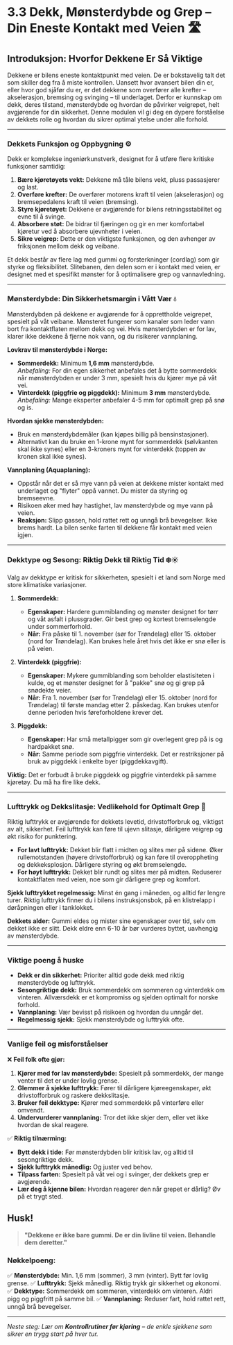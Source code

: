 # 3.3 Dekk, Mønsterdybde og Grep – Din Eneste Kontakt med Veien 🛣️

## Introduksjon: Hvorfor Dekkene Er Så Viktige

Dekkene er bilens eneste kontaktpunkt med veien. De er bokstavelig talt det som skiller deg fra å miste kontrollen. Uansett hvor avansert bilen din er, eller hvor god sjåfør du er, er det dekkene som overfører alle krefter – akselerasjon, bremsing og svinging – til underlaget. Derfor er kunnskap om dekk, deres tilstand, mønsterdybde og hvordan de påvirker veigrepet, helt avgjørende for din sikkerhet. Denne modulen vil gi deg en dypere forståelse av dekkets rolle og hvordan du sikrer optimal ytelse under alle forhold.

---

### Dekkets Funksjon og Oppbygning ⚙️

Dekk er komplekse ingeniørkunstverk, designet for å utføre flere kritiske funksjoner samtidig:

1.  **Bære kjøretøyets vekt:** Dekkene må tåle bilens vekt, pluss passasjerer og last.
2.  **Overføre krefter:** De overfører motorens kraft til veien (akselerasjon) og bremsepedalens kraft til veien (bremsing).
3.  **Styre kjøretøyet:** Dekkene er avgjørende for bilens retningsstabilitet og evne til å svinge.
4.  **Absorbere støt:** De bidrar til fjæringen og gir en mer komfortabel kjøretur ved å absorbere ujevnheter i veien.
5.  **Sikre veigrep:** Dette er den viktigste funksjonen, og den avhenger av friksjonen mellom dekk og veibane.

Et dekk består av flere lag med gummi og forsterkninger (cordlag) som gir styrke og fleksibilitet. Slitebanen, den delen som er i kontakt med veien, er designet med et spesifikt mønster for å optimalisere grep og vannavledning.

---

### Mønsterdybde: Din Sikkerhetsmargin i Vått Vær 💧

Mønsterdybden på dekkene er avgjørende for å opprettholde veigrepet, spesielt på våt veibane. Mønsteret fungerer som kanaler som leder vann bort fra kontaktflaten mellom dekk og vei. Hvis mønsterdybden er for lav, klarer ikke dekkene å fjerne nok vann, og du risikerer vannplaning.

**Lovkrav til mønsterdybde i Norge:**

-   **Sommerdekk:** Minimum **1,6 mm** mønsterdybde.  
    *Anbefaling:* For din egen sikkerhet anbefales det å bytte sommerdekk når mønsterdybden er under 3 mm, spesielt hvis du kjører mye på våt vei.
-   **Vinterdekk (piggfrie og piggdekk):** Minimum **3 mm** mønsterdybde.  
    *Anbefaling:* Mange eksperter anbefaler 4-5 mm for optimalt grep på snø og is.

**Hvordan sjekke mønsterdybden:**

-   Bruk en mønsterdybdemåler (kan kjøpes billig på bensinstasjoner).  
-   Alternativt kan du bruke en 1-krone mynt for sommerdekk (sølvkanten skal ikke synes) eller en 3-kroners mynt for vinterdekk (toppen av kronen skal ikke synes).

**Vannplaning (Aquaplaning):**

-   Oppstår når det er så mye vann på veien at dekkene mister kontakt med underlaget og "flyter" oppå vannet. Du mister da styring og bremseevne.  
-   Risikoen øker med høy hastighet, lav mønsterdybde og mye vann på veien.  
-   **Reaksjon:** Slipp gassen, hold rattet rett og unngå brå bevegelser. Ikke brems hardt. La bilen senke farten til dekkene får kontakt med veien igjen.

---

### Dekktype og Sesong: Riktig Dekk til Riktig Tid ❄️☀️

Valg av dekktype er kritisk for sikkerheten, spesielt i et land som Norge med store klimatiske variasjoner.

1.  **Sommerdekk:**  
    -   **Egenskaper:** Hardere gummiblanding og mønster designet for tørr og våt asfalt i plussgrader. Gir best grep og kortest bremselengde under sommerforhold.
    -   **Når:** Fra påske til 1. november (sør for Trøndelag) eller 15. oktober (nord for Trøndelag). Kan brukes hele året hvis det ikke er snø eller is på veien.

2.  **Vinterdekk (piggfrie):**  
    -   **Egenskaper:** Mykere gummiblanding som beholder elastisiteten i kulde, og et mønster designet for å "pakke" snø og gi grep på snødekte veier.  
    -   **Når:** Fra 1. november (sør for Trøndelag) eller 15. oktober (nord for Trøndelag) til første mandag etter 2. påskedag. Kan brukes utenfor denne perioden hvis føreforholdene krever det.

3.  **Piggdekk:**  
    -   **Egenskaper:** Har små metallpigger som gir overlegent grep på is og hardpakket snø.  
    -   **Når:** Samme periode som piggfrie vinterdekk. Det er restriksjoner på bruk av piggdekk i enkelte byer (piggdekkavgift).

**Viktig:** Det er forbudt å bruke piggdekk og piggfrie vinterdekk på samme kjøretøy. Du må ha fire like dekk.

---

### Lufttrykk og Dekkslitasje: Vedlikehold for Optimalt Grep 💨

Riktig lufttrykk er avgjørende for dekkets levetid, drivstofforbruk og, viktigst av alt, sikkerhet. Feil lufttrykk kan føre til ujevn slitasje, dårligere veigrep og økt risiko for punktering.

-   **For lavt lufttrykk:** Dekket blir flatt i midten og slites mer på sidene. Øker rullemotstanden (høyere drivstofforbruk) og kan føre til overoppheting og dekkeksplosjon. Dårligere styring og økt bremselengde.
-   **For høyt lufttrykk:** Dekket blir rundt og slites mer på midten. Reduserer kontaktflaten med veien, noe som gir dårligere grep og komfort.

**Sjekk lufttrykket regelmessig:** Minst én gang i måneden, og alltid før lengre turer. Riktig lufttrykk finner du i bilens instruksjonsbok, på en klistrelapp i døråpningen eller i tanklokket.

**Dekkets alder:** Gummi eldes og mister sine egenskaper over tid, selv om dekket ikke er slitt. Dekk eldre enn 6-10 år bør vurderes byttet, uavhengig av mønsterdybde.

---

### Viktige poeng å huske

-   **Dekk er din sikkerhet:** Prioriter alltid gode dekk med riktig mønsterdybde og lufttrykk.
-   **Sesongriktige dekk:** Bruk sommerdekk om sommeren og vinterdekk om vinteren. Allværsdekk er et kompromiss og sjelden optimalt for norske forhold.
-   **Vannplaning:** Vær bevisst på risikoen og hvordan du unngår det.
-   **Regelmessig sjekk:** Sjekk mønsterdybde og lufttrykk ofte.

---

### Vanlige feil og misforståelser

❌ **Feil folk ofte gjør:**
1.  **Kjører med for lav mønsterdybde:** Spesielt på sommerdekk, der mange venter til det er under lovlig grense.
2.  **Glemmer å sjekke lufttrykk:** Fører til dårligere kjøreegenskaper, økt drivstofforbruk og raskere dekkslitasje.
3.  **Bruker feil dekktype:** Kjører med sommerdekk på vinterføre eller omvendt.
4.  **Undervurderer vannplaning:** Tror det ikke skjer dem, eller vet ikke hvordan de skal reagere.

✅ **Riktig tilnærming:**
-   **Bytt dekk i tide:** Før mønsterdybden blir kritisk lav, og alltid til sesongriktige dekk.
-   **Sjekk lufttrykk månedlig:** Og juster ved behov.
-   **Tilpass farten:** Spesielt på våt vei og i svinger, der dekkets grep er avgjørende.
-   **Lær deg å kjenne bilen:** Hvordan reagerer den når grepet er dårlig? Øv på et trygt sted.

## Husk!

> **"Dekkene er ikke bare gummi. De er din livline til veien. Behandle dem deretter."**

### Nøkkelpoeng:
✅ **Mønsterdybde:** Min. 1,6 mm (sommer), 3 mm (vinter). Bytt før lovlig grense.
✅ **Lufttrykk:** Sjekk månedlig. Riktig trykk gir sikkerhet og økonomi.
✅ **Dekktype:** Sommerdekk om sommeren, vinterdekk om vinteren. Aldri pigg og piggfritt på samme bil.
✅ **Vannplaning:** Reduser fart, hold rattet rett, unngå brå bevegelser.

---

*Neste steg: Lær om **Kontrollrutiner før kjøring** – de enkle sjekkene som sikrer en trygg start på hver tur.*